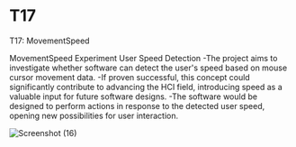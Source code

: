 # T17
T17: MovementSpeed

MovementSpeed Experiment 
User Speed Detection 
-The project aims to investigate whether software can detect the user's speed based on mouse cursor movement data.
-If proven successful, this concept could significantly contribute to advancing the HCI field, introducing speed as a valuable input for future software designs. 
-The software would be designed to perform actions in response to the detected user speed, opening new possibilities for user interaction.



![Screenshot (16)](https://github.com/MOKiNN/T17/assets/116806410/71b96f2d-ad3c-4a2e-ac0b-9dcc62e460ae)
